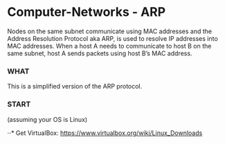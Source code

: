 # Computer-Networks - ARP

Nodes	 on	 the	 same	 subnet	 communicate	 using	 MAC	 addresses	 and	 the	 Address	 Resolution	
Protocol aka ARP,	 is	 used	 to	 resolve	 IP	 addresses	 into	 MAC	 addresses.	 When	 a host	 A	 needs	 to	
communicate	to	host	B	on	the	same	subnet,	host	A	sends	packets	using	host	B’s	MAC	address.	

### WHAT

This is a simplified	version	of the	ARP	protocol.

### START
(assuming your OS is Linux)

⋅⋅* Get VirtualBox:
https://www.virtualbox.org/wiki/Linux_Downloads




